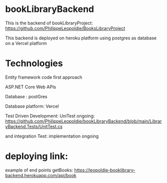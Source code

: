 # bookLibraryBackend

This is the backend of bookLibraryProject: https://github.com/PhilippeLeopoldie/BooksLibraryProject

This backend is deployed on heroku platform using postgres as database on a Vercel platform

# Technologies

Entity framework code first approach

ASP.NET Core Web APIs

Database : postGres

Database platform: Vercel

Test Driven Development: UniTest ongoing: https://github.com/PhilippeLeopoldie/bookLibraryBackend/blob/main/LibraryBackend.Tests/UnitTest.cs

 and integration Test: implementation ongoing 



# deploying link:

example of end points getBooks: https://leopoldie-booklibrary-backend.herokuapp.com/api/book

